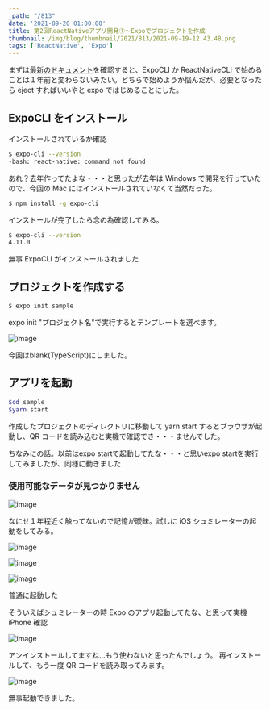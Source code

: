 ```yaml
---
_path: "/813"
date: '2021-09-20 01:00:00'
title: 第2回ReactNativeアプリ開発①〜Expoでプロジェクトを作成
thumbnail: /img/blog/thumbnail/2021/813/2021-09-19-12.43.48.png
tags: ['ReactNative', 'Expo']
---
```

まずは[最新のドキュメント](https://reactnative.dev/docs/environment-setup)を確認すると、ExpoCLI か ReactNativeCLI で始めることは１年前と変わらないみたい。どちらで始めようか悩んだが、必要となったら eject すればいいやと expo ではじめることにした。

## ExpoCLI をインストール

インストールされているか確認

```sh
$ expo-cli --version
-bash: react-native: command not found
```

あれ？去年作ってたよな・・・と思ったが去年は Windows で開発を行っていたので、今回の Mac にはインストールされていなくて当然だった。

```sh
$ npm install -g expo-cli
```

インストールが完了したら念の為確認してみる。

```sh
$ expo-cli --version
4.11.0
```

無事 ExpoCLI がインストールされました

## プロジェクトを作成する

```sh
$ expo init sample
```

expo init "プロジェクト名"で実行するとテンプレートを選べます。

![image](/img/blog/contents/2021/09/2021-09-19-12.18.45.png)

今回はblank(TypeScript)にしました。

## アプリを起動

```sh
$cd sample
$yarn start
```

作成したプロジェクトのディレクトリに移動して yarn start するとブラウザが起動し、QR コードを読み込むと実機で確認でき・・・ませんでした。

ちなみにの話。以前はexpo startで起動してたな・・・と思いexpo startを実行してみましたが、同様に動きました

### 使用可能なデータが見つかりません

![image](/img/blog/contents/2021/09/IMG_3521.jpg)

なにせ１年程近く触ってないので記憶が曖昧。試しに iOS シュミレーターの起動をしてみる。

![image](/img/blog/contents/2021/09/2021-09-19-12.31.12.png)

![image](/img/blog/contents/2021/09/2021-09-19-12.31.20.png)

![image](/img/blog/contents/2021/09/2021-09-19-12.33.12.png)

普通に起動した

そういえばシュミレーターの時 Expo のアプリ起動してたな、と思って実機 iPhone 確認

![image](/img/blog/contents/2021/09/IMG_3522.jpg)

アンインストールしてますね…もう使わないと思ったんでしょう。
再インストールして、もう一度 QR コードを読み取ってみます。

![image](/img/blog/contents/2021/09/IMG_3524.png)

無事起動できました。
